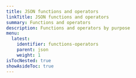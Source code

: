 ```yaml
---
title: JSON functions and operators
linkTitle: JSON functions and operators
summary: Functions and operators
description: Functions and operators by purpose
menu:
  latest:
    identifier: functions-operators
    parent: json
    weight: 1
isTocNested: true
showAsideToc: true
---
```


